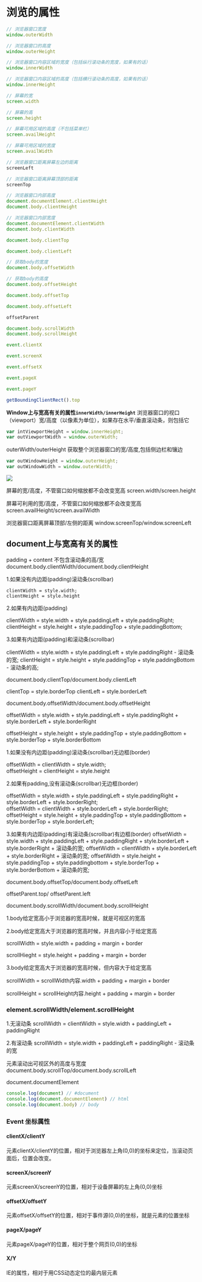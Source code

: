 # 浏览的属性

```js
// 浏览器窗口宽度
window.outerWidth

// 浏览器窗口的高度
window.outerHeight

// 浏览器窗口内容区域的宽度（包括纵行滚动条的宽度，如果有的话）
window.innerWidth

// 浏览器窗口内容区域的高度（包括横行滚动条的高度，如果有的话）
window.innerHeight

// 屏幕的宽
screen.width

// 屏幕的高
screen.height

// 屏幕可用区域的高度（不包括菜单栏）
screen.availHeight

// 屏幕可用区域的宽度
screen.availWidth

// 浏览器窗口距离屏幕左边的距离
screenLeft

// 浏览器窗口距离屏幕顶部的距离
screenTop

// 浏览器窗口内部高度
document.documentElement.clientHeight
document.body.clientHeight

// 浏览器窗口内部宽度
document.documentElement.clientWidth
document.body.clientWidth

document.body.clientTop

document.body.clientLeft

// 获取body的宽度
document.body.offsetWidth

// 获取body的高度
document.body.offsetHeight

document.body.offsetTop

document.body.offsetLeft

offsetParent

document.body.scrollWidth
document.body.scrollHeight

event.clientX

event.screenX

event.offsetX

event.pageX

event.pageY

getBoundingClientRect().top
```

**Window上与宽高有关的属性`innerWidth/innerHeight`**
浏览器窗口的视口（viewport）宽/高度（以像素为单位），如果存在水平/垂直滚动条，则包括它

```js
var intViewportHeight = window.innerHeight;
var outViewportWidth = window.outerWidth;
```

outerWidth/outerHeight
获取整个浏览器窗口的宽/高度,包括侧边栏和镶边

```js
var outWindowHeight = window.outerHeight;
var outWindowWidth = window.outerWidth;
```

![](https://developer.mozilla.org/@api/deki/files/213/=FirefoxInnerVsOuterHeight2.png)

屏幕的宽/高度，不管窗口如何缩放都不会改变宽高
screen.width/screen.height

屏幕可利用的宽/高度，不管窗口如何缩放都不会改变宽高
screen.availHeight/screen.availWidth

浏览器窗口距离屏幕顶部/左侧的距离
window.screenTop/window.screenLeft

## document上与宽高有关的属性

padding + content 不包含滚动条的高/宽
document.body.clientWidth/document.body.clientHeight

1.如果没有内边距(padding)滚动条(scrollbar)

```
clientWidth = style.width;  
clientHeight = style.height
```

2.如果有内边距(padding)

clientWidth = style.width + style.paddingLeft + style.paddingRight;  
clientHeight = style.height + style.paddingTop + style.paddingBottom;  

3.如果有内边距(padding)和滚动条(scrollbar)

clientWidth = style.width + style.paddingLeft + style.paddingRight - 滚动条的宽;
clientHeight = style.height + style.paddingTop + style.paddingBottom - 滚动条的高;

document.body.clientTop/document.body.clientLeft

clientTop = style.borderTop
clientLeft = style.borderLeft

document.body.offsetWidth/document.body.offsetHeight

offsetWidth = style.width + style.paddingLeft + style.paddingRight + style.borderLeft + style.borderRight

offsetHeight = style.height + style.paddingTop + style.paddingBottom + style.borderTop + style.borderBottom

1.如果没有内边距(padding)滚动条(scrollbar)无边框(border)

offsetWidth = clientWidth = style.width;  
offsetHeight = clientHeight = style.height

2.如果有padding,没有滚动条(scrollbar)无边框(border)

offsetWidth = style.width + style.paddingLeft + style.paddingRight + style.borderLeft + style.borderRight;  
offsetWidth = clientWidth + style.borderLeft + style.borderRight;  
offsetHeight = style.height + style.paddingTop + style.paddingBottom + style.borderTop + style.borderLeft;  

3.如果有内边距(padding)有滚动条(scrollbar)有边框(border)
offsetWidth = style.width + style.paddingLeft + style.paddingRight + style.borderLeft + style.borderRight + 滚动条的宽;
offsetWidth = clientWidth + style.borderLeft + style.borderRight + 滚动条的宽;
offsetWidth = style.height + style.paddingTop + style.paddingbottom + style.borderTop + style.borderBottom + 滚动条的宽;

document.body.offsetTop/document.body.offsetLeft

offsetParent.top/ offsetParent.left

document.body.scrollWidth/document.body.scrollHeight 

1.body给定宽高小于浏览器的宽高时候，就是可视区的宽高

2.body给定宽高大于浏览器的宽高时候，并且内容小于给定宽高

scrollWidth = style.width + padding + margin + border

scrollHieght = style.height + padding + margin + border

3.body给定宽高大于浏览器的宽高时候，但内容大于给定宽高

scrollWidth = scrollWidth内容.width + padding + margin + border

scrollHeight = scrollHeight内容.height + padding + margin + border

### element.scrollWidth/element.scrollHeight

1.无滚动条
scrollWidth = clientWidth = style.width + paddingLeft + paddingRight

2.有滚动条
scrollWidth = style.width + paddingLeft + paddingRight - 滚动条的宽

元素滚动出可视区外的高度与宽度
document.body.scrollTop/document.body.scrollLeft

document.documentElement

``` js
console.log(document) // #document
console.log(document.documentElement) // html
console.log(document.body) // body
```

### Event 坐标属性

#### clientX/clientY

元素clientX/clientY的位置，相对于浏览器左上角(0,0)的坐标来定位，当滚动页面后，位置会改变。

#### screenX/screenY

元素screenX/screenY的位置，相对于设备屏幕的左上角(0,0)坐标

#### offsetX/offsetY

元素offsetX/offsetY的位置，相对于事件源(0,0)的坐标，就是元素的位置坐标

#### pageX/pageY

元素pageX/pageY的位置，相对于整个网页(0,0)的坐标

#### X/Y

IE的属性，相对于用CSS动态定位的最内层元素